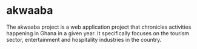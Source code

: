 # akwaaba
The akwaaba project is a web application project that chronicles activities happening in Ghana in a given year. It specifically focuses on the tourism sector, entertainment and hospitality industries in the country.